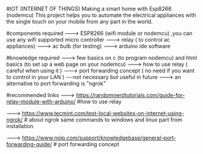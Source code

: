 #IOT (INTERNET OF THINGS)
Making a smart home with Esp8266 (nodemcu)
This project helps you to automate the electrical appliances with the single touch on your mobile from any part in the world.

#components required
---> ESP8266 (wifi module or nodemcu) ,you can use any wifi supported micro controller
---> relay ( to control ac appliances)
---> ac bulb (for testing)
---> arduino ide software 

#knowledge required
---> few basics on c (to program nodemcu) and html basics (to set up a web page on your nodemcu)
---> how to use relay ( careful when using it ) 
---> port forwarding concept ( no need if you want to control in your LAN ) ---not necessary but useful in future
---> an alternative to port forwarding is "ngrok" 

#recommended links
---> https://randomnerdtutorials.com/guide-for-relay-module-with-arduino/    #how to use relay

---> https://www.tecmint.com/test-local-websites-on-internet-using-ngrok/    # about ngrok same commands to windows and linux part from installation

---> https://www.noip.com/support/knowledgebase/general-port-forwarding-guide/   # port forwarding concept

